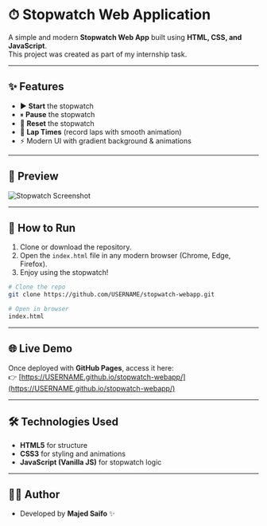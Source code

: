 # ⏱ Stopwatch Web Application

A simple and modern **Stopwatch Web App** built using **HTML, CSS, and JavaScript**.  
This project was created as part of my internship task.

---

## ✨ Features
- ▶ **Start** the stopwatch
- ⏸ **Pause** the stopwatch
- 🔄 **Reset** the stopwatch
- 🏁 **Lap Times** (record laps with smooth animation)
- ⚡ Modern UI with gradient background & animations

---

## 📸 Preview
![Stopwatch Screenshot](https://via.placeholder.com/800x400.png?text=Stopwatch+Web+App+Preview)

---

## 🚀 How to Run
1. Clone or download the repository.
2. Open the `index.html` file in any modern browser (Chrome, Edge, Firefox).
3. Enjoy using the stopwatch!

```bash
# Clone the repo
git clone https://github.com/USERNAME/stopwatch-webapp.git

# Open in browser
index.html
```

---

## 🌐 Live Demo
Once deployed with **GitHub Pages**, access it here:  
👉 [https://USERNAME.github.io/stopwatch-webapp/](https://USERNAME.github.io/stopwatch-webapp/)

---

## 🛠 Technologies Used
- **HTML5** for structure
- **CSS3** for styling and animations
- **JavaScript (Vanilla JS)** for stopwatch logic

---

## 👨‍💻 Author
- Developed by **Majed Saifo** ✨  
